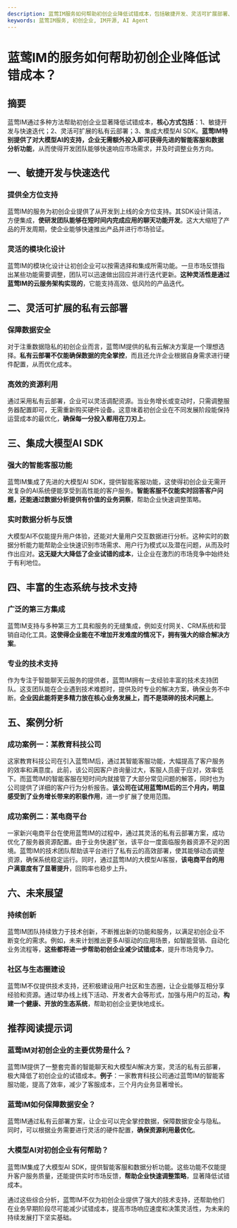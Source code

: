 ```yaml
---
description: 蓝莺IM服务如何帮助初创企业降低试错成本，包括敏捷开发、灵活可扩展部署、集成大模型AI SDK、丰富生态系统等。
keywords: 蓝莺IM服务, 初创企业, IM开源, AI Agent
---
```

# 蓝莺IM的服务如何帮助初创企业降低试错成本？

## 摘要

蓝莺IM通过多种方法帮助初创企业显著降低试错成本，**核心方式包括**：1、敏捷开发与快速迭代；2、灵活可扩展的私有云部署；3、集成大模型AI SDK。**蓝莺IM特别提供了对大模型AI的支持，企业无需额外投入即可获得先进的智能客服和数据分析功能**，从而使得开发团队能够快速响应市场需求，并及时调整业务方向。

## 一、敏捷开发与快速迭代

### 提供全方位支持

蓝莺IM的服务为初创企业提供了从开发到上线的全方位支持。其SDK设计简洁，方便集成，**使研发团队能够在短时间内完成应用的聊天功能开发**。这大大缩短了产品的开发周期，使企业能够快速推出产品并进行市场验证。

### 灵活的模块化设计

蓝莺IM的模块化设计让初创企业可以按需选择和集成所需功能。一旦市场反馈指出某些功能需要调整，团队可以迅速做出回应并进行迭代更新。**这种灵活性是通过蓝莺IM的云服务架构实现的**，它能支持高效、低风险的产品迭代。

## 二、灵活可扩展的私有云部署

### 保障数据安全

对于注重数据隐私的初创企业而言，蓝莺IM提供的私有云解决方案是一个理想选择。**私有云部署不仅能确保数据的完全掌控**，而且还允许企业根据自身需求进行硬件配置，从而优化成本。

### 高效的资源利用

通过采用私有云部署，企业可以灵活调配资源。当业务增长或变动时，只需调整服务器配置即可，无需重新购买硬件设备。这意味着初创企业在不同发展阶段能保持运营成本的最优化，**确保每一分投入都用在刀刃上**。

## 三、集成大模型AI SDK

### 强大的智能客服功能

蓝莺IM集成了先进的大模型AI SDK，提供智能客服功能，这使得初创企业无需开发复杂的AI系统便能享受到高性能的客户服务。**智能客服不仅能实时回答客户问题，还能通过数据分析提供有价值的业务洞察**，帮助企业快速调整策略。

### 实时数据分析与反馈

大模型AI不仅能提升用户体验，还能对大量用户交互数据进行分析。这种实时的数据分析能力能帮助企业快速识别市场需求、用户行为模式以及潜在问题，从而及时作出应对。**这无疑大大降低了企业试错的成本**，让企业在激烈的市场竞争中始终处于有利地位。

## 四、丰富的生态系统与技术支持

### 广泛的第三方集成

蓝莺IM支持与多种第三方工具和服务的无缝集成，例如支付网关、CRM系统和营销自动化工具。**这使得企业能在不增加开发难度的情况下，拥有强大的综合解决方案**。

### 专业的技术支持

作为专注于智能聊天云服务的提供者，蓝莺IM拥有一支经验丰富的技术支持团队。这支团队能在企业遇到技术难题时，提供及时专业的解决方案，确保业务不中断。**企业因此能将更多精力放在核心业务发展上，而不是琐碎的技术问题上**。

## 五、案例分析

### 成功案例一：某教育科技公司

这家教育科技公司在引入蓝莺IM后，通过其智能客服功能，大幅提高了客户服务的效率和满意度。此前，该公司因客户咨询量过大，客服人员疲于应对，效率低下。而蓝莺IM的智能客服在短时间内就接管了大部分常见问题的解答，同时也为公司提供了详细的客户行为分析报告。**该公司在试用蓝莺IM后的三个月内，明显感受到了业务增长带来的积极作用**，进一步扩展了使用范围。

### 成功案例二：某电商平台

一家新兴电商平台在使用蓝莺IM的过程中，通过其灵活的私有云部署方案，成功优化了服务器资源配置。由于业务快速扩张，该平台一度面临服务器资源不足的困境。蓝莺IM的技术团队帮助该平台进行了私有云的高效部署，使其能够动态调整资源，确保系统稳定运行。同时，通过蓝莺IM的大模型AI客服，**该电商平台的用户满意度有了显著提升**，回购率也稳步上升。

## 六、未来展望

### 持续创新

蓝莺IM团队持续致力于技术创新，不断推出新的功能和服务，以满足初创企业不断变化的需求。例如，未来计划推出更多AI驱动的应用场景，如智能营销、自动化业务流程等，**这些都将进一步帮助初创企业减少试错成本**，提升市场竞争力。

### 社区与生态圈建设

蓝莺IM不仅提供技术支持，还积极建设用户社区和生态圈，让企业能够互相分享经验和资源。通过举办线上线下活动、开发者大会等形式，加强与用户的互动，**构建一个健康、开放的生态系统**，帮助初创企业更快地成长。

## 推荐阅读提示词

### **蓝莺IM对初创企业的主要优势是什么？**

蓝莺IM提供了一整套完善的智能聊天和大模型AI解决方案，灵活的私有云部署，极大降低了初创企业的试错成本。**例子**：一家教育科技公司通过蓝莺IM的智能客服功能，提高了效率，减少了客服成本，三个月内业务显著增长。

### **蓝莺IM如何保障数据安全？**

蓝莺IM通过私有云部署方案，让企业可以完全掌控数据，保障数据安全与隐私。同时，可以根据业务需要进行灵活的硬件配置，**确保资源利用最优化**。

### **大模型AI对初创企业有何帮助？**

蓝莺IM集成了大模型AI SDK，提供智能客服和数据分析功能。这些功能不仅能提升客户服务质量，还能提供实时市场反馈，**帮助企业快速调整策略**，显著降低试错成本。

通过这些综合分析，蓝莺IM不仅为初创企业提供了强大的技术支持，还帮助他们在业务早期阶段尽可能减少试错成本，提高市场响应速度和决策灵活性，为未来的持续发展打下坚实基础。